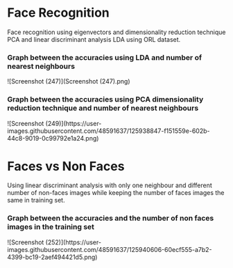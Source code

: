 # Face Recognition
Face recognition using eigenvectors and dimensionality reduction technique PCA and linear discriminant analysis LDA using ORL dataset.
<h3> Graph between the accuracies using LDA and number of nearest neighbours </h3>
  ![Screenshot (247)](Screenshot (247).png)
<h3> Graph between the accuracies using PCA dimensionality reduction technique and number of nearest neighbours </h3>
  ![Screenshot (249)](https://user-images.githubusercontent.com/48591637/125938847-f151559e-602b-44c8-9019-0c99792e1a24.png)
  
# Faces vs Non Faces
Using linear discriminant analysis with only one neighbour and different number of non-faces images while keeping the number of faces images the same in training set.
<h3> Graph between the accuracies and the number of non faces images in the training set </h3>
![Screenshot (252)](https://user-images.githubusercontent.com/48591637/125940606-60ecf555-a7b2-4399-bc19-2aef494421d5.png)
